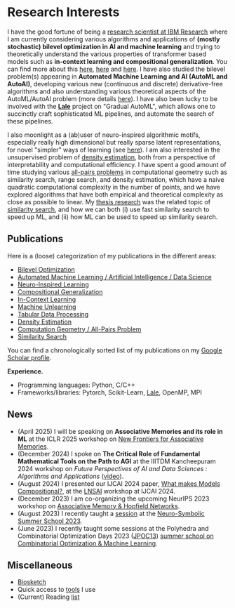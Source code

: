 # Research Interests

I have the good fortune of being a [research scientist at IBM Research](https://research.ibm.com/people/parikshit-ram) where I am currently considering various algorithms and applications of **(mostly stochastic) bilevel optimization in AI and machine learning** and trying to theoretically understand the various properties of transformer based models such as **in-context learning and compositional generalization**. You can find more about this [here](./research/bilevel.md), [here](./research/compgen.md) and [here](./research/icl.md). I have also studied the bilevel problem(s) appearing in **Automated Machine Learning and AI (AutoML and AutoAI)**, developing various new (continuous and discrete) derivative-free algorithms and also understanding various theoretical aspects of the AutoML/AutoAI problem (more details [here](./research/autoai.md)). I have also been lucky to be involved with the [**Lale**](https://github.com/IBM/lale) project on "Gradual AutoML", which allows one to succinctly craft sophisticated ML pipelines, and automate the search of these pipelines.

I also moonlight as a (ab)user of neuro-inspired algorithmic motifs, especially really high dimensional but really sparse latent representations, for novel "simpler" ways of learning (see [here](./research/neuro.md)). I am also interested in the unsupervised problem of [density estimation](./research/dest.md), both from a perspective of interpretability and computational efficiency. I have spent a good amount of time studying various [all-pairs problems](./research/cgallpairs.md) in computational geometry such as similarity search, range search, and density estimation, which have a naive quadratic computational complexity in the number of points, and we have explored algorithms that have both empirical and theoretical complexity as close as possible to linear. My [thesis research](./research/papers/2013/RAM-DISSERTATION-2013.pdf) was the related topic of [similarity search](./research/simsearch.md), and how we can both (i) use fast similarity search to speed up ML, and (ii) how ML can be used to speed up similarity search.


## Publications

Here is a (loose) categorization of my publications in the different areas:
- [Bilevel Optimization](./research/bilevel.md)
- [Automated Machine Learning / Artificial Intelligence / Data Science](./research/autoai.md)
- [Neuro-Inspired Learning](./research/neuro.md)
- [Compositional Generalization](./research/compgen.md)
- [In-Context Learning](./research/icl.md)
- [Machine Unlearning](./research/unlearn.md)
- [Tabular Data Processing](./research/tab.md)
- [Density Estimation](./research/dest.md)
- [Computation Geometry / All-Pairs Problem](./research/cgallpairs.md)
- [Similarity Search](./research/simsearch.md)

You can find a chronologically sorted list of my publications on my [Google Scholar profile](https://scholar.google.com/citations?hl=en&user=JaXmmnkAAAAJ&sortby=pubdate).


**Experience.**

- Programming languages: Python, C/C++
- Frameworks/libraries: Pytorch, Scikit-Learn, [Lale](https://github.com/IBM/lale), OpenMP, MPI


## News

- (April 2025) I will be speaking on **Associative Memories and its role in ML** at the ICLR 2025 workshop on [New Frontiers for Associative Memories](https://nfam.vizhub.ai).
- (December 2024) I spoke on **The Critical Role of Fundamental Mathematical Tools on the Path to AGI** at the IIITDM Kancheepuram 2024 workshop on _Future Perspectives of AI and Data Sciences : Algorithms and Applications_ ([video](https://www.youtube.com/watch?v=r_aSWxDCrTc&t=9600s)).
- (August 2024) I presented our IJCAI 2024 paper, [What makes Models Compositional?](https://www.ijcai.org/proceedings/2024/533), at the [LNSAI](https://sites.google.com/view/lnsai2024/) workshop at IJCAI 2024.
- (December 2023) I am co-organizing the upcoming NeurIPS 2023 workshop on [Associative Memory & Hopfield Networks](https://amhn.vizhub.ai).
- (August 2023) I recently taught a [session](./research/papers/2023/DR_NSSS2023.slides.pdf) at the [Neuro-Symbolic Summer School 2023](https://neurosymbolic.github.io/nsss2023/).
- (June 2023) I recently taught some sessions at the Polyhedra and Combinatorial Optimization Days 2023 ([JPOC13](https://jpoc13.sciencesconf.org/)) [summer school on Combinatorial Optimization & Machine Learning](https://jpoc13.sciencesconf.org/resource/page/id/4).


## Miscellaneous

- [Biosketch](./biosketch.md)
- Quick access to [tools](./misc/tools.md) I use
- (Current) Reading [list](./misc/rlist.md)
